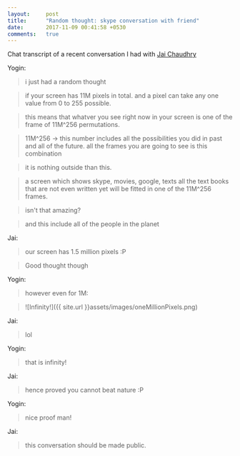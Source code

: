 ```yaml
---
layout:     post
title:      "Random thought: skype conversation with friend"
date:       2017-11-09 00:41:58 +0530
comments:   true
---
```

Chat transcript of a recent conversation I had with [Jai Chaudhry](https://twitter.com/JaiChaudhry)

Yogin:
> i just had a random thought

> if your screen has 11M pixels in total. and a pixel can take any one value from 0 to 255 possible.

> this means that whatver you see right now in your screen is one of the frame of 11M^256 permutations.

> 11M^256  -> this number includes all the possibilities you did in past and all of the future. all the frames you are going to see is this combination

> it is nothing outside than this.

> a screen which shows skype, movies, google, texts all the text books that are not even written yet will be fitted in one of the 11M^256 frames.

> isn't that amazing?

>and this include all of the people in the planet

Jai:
> our screen has 1.5 million pixels :P

> Good thought though

Yogin:
> however even for 1M:

> ![Infinity!]({{ site.url }}assets/images/oneMillionPixels.png)

Jai:
> lol

Yogin:
> that is infinity!

Jai:
> hence proved you cannot beat nature :P

Yogin:
> nice proof man!

Jai:
> this conversation should be made public.
